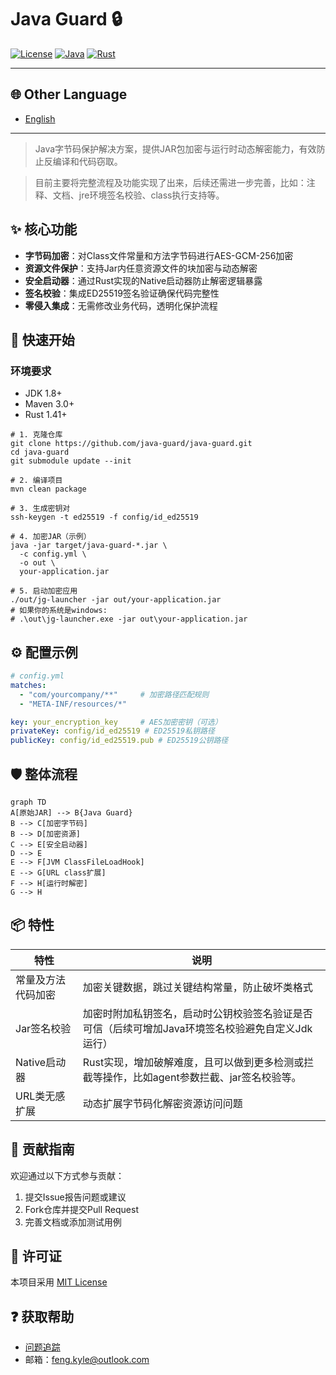 # Java Guard 🔒

[![License](https://img.shields.io/badge/License-MIT-blue.svg)](LICENSE)
[![Java](https://img.shields.io/badge/Java-8%2B-orange)](https://java.com)
[![Rust](https://img.shields.io/badge/Rust-1.41+-red)](https://rust-lang.org)

---
## 🌐 Other Language
- [English](README.en.md)
---

> Java字节码保护解决方案，提供JAR包加密与运行时动态解密能力，有效防止反编译和代码窃取。
>

> 目前主要将完整流程及功能实现了出来，后续还需进一步完善，比如：注释、文档、jre环境签名校验、class执行支持等。
>

## ✨ 核心功能
- **字节码加密**：对Class文件常量和方法字节码进行AES-GCM-256加密
- **资源文件保护**：支持Jar内任意资源文件的块加密与动态解密
- **安全启动器**：通过Rust实现的Native启动器防止解密逻辑暴露
- **签名校验**：集成ED25519签名验证确保代码完整性
- **零侵入集成**：无需修改业务代码，透明化保护流程

## 🚀 快速开始
### 环境要求
- JDK 1.8+
- Maven 3.0+
- Rust 1.41+

```shell
# 1. 克隆仓库
git clone https://github.com/java-guard/java-guard.git
cd java-guard
git submodule update --init

# 2. 编译项目
mvn clean package

# 3. 生成密钥对
ssh-keygen -t ed25519 -f config/id_ed25519

# 4. 加密JAR（示例）
java -jar target/java-guard-*.jar \
  -c config.yml \
  -o out \
  your-application.jar

# 5. 启动加密应用
./out/jg-launcher -jar out/your-application.jar
# 如果你的系统是windows:
# .\out\jg-launcher.exe -jar out\your-application.jar
```

## ⚙️ 配置示例
```yaml
# config.yml
matches: 
  - "com/yourcompany/**"     # 加密路径匹配规则
  - "META-INF/resources/*"

key: your_encryption_key     # AES加密密钥（可选）
privateKey: config/id_ed25519 # ED25519私钥路径
publicKey: config/id_ed25519.pub # ED25519公钥路径
```

## 🛡️ 整体流程
```mermaid
graph TD
A[原始JAR] --> B{Java Guard}
B --> C[加密字节码]
B --> D[加密资源]
C --> E[安全启动器]
D --> E
E --> F[JVM ClassFileLoadHook]
E --> G[URL class扩展]
F --> H[运行时解密]
G --> H
```

## 📦 特性
| 特性        | 说明                                                   |
|-----------|------------------------------------------------------|
| 常量及方法代码加密 | 加密关键数据，跳过关键结构常量，防止破坏类格式                              |
| Jar签名校验   | 加密时附加私钥签名，启动时公钥校验签名验证是否可信（后续可增加Java环境签名校验避免自定义Jdk运行） |
| Native启动器 | Rust实现，增加破解难度，且可以做到更多检测或拦截等操作，比如agent参数拦截、jar签名校验等。  |
| URL类无感扩展  | 动态扩展字节码化解密资源访问问题                                     |

## 🤝 贡献指南
欢迎通过以下方式参与贡献：
1. 提交Issue报告问题或建议
2. Fork仓库并提交Pull Request
3. 完善文档或添加测试用例

[//]: # (因为暂时还没写贡献规范 -_-)
[//]: # (请阅读[贡献规范]&#40;CONTRIBUTING.md&#41;了解详细流程。)

## 📜 许可证
本项目采用 [MIT License](LICENSE)

## ❓ 获取帮助
- [问题追踪](https://github.com/java-guard/java-guard/issues)
- 邮箱：feng.kyle@outlook.com